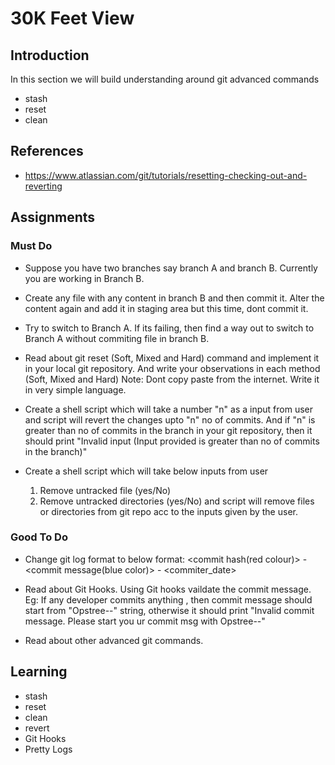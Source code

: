 # 30K Feet View

## Introduction
In this section we will build understanding around git advanced commands
* stash
* reset
* clean


## References
* https://www.atlassian.com/git/tutorials/resetting-checking-out-and-reverting

## Assignments
### Must Do
 
* Suppose you have two branches say branch A and branch B. Currently you are working in Branch B.
* Create any file with any content in branch B and then commit it. Alter the content again and add it in staging area but this time, dont commit it.
* Try to switch to Branch A. If its failing, then find a way out to switch to Branch A without commiting file in branch B.

* Read about git reset (Soft, Mixed and Hard) command and implement it in your local git repository. And write your observations in each method (Soft, Mixed and Hard) Note: Dont copy paste from the internet. Write it in very simple language.

* Create a shell script which will take a number "n" as a input from user and script will revert the changes upto "n" no of commits. And if "n" is greater than no of commits in the branch in your git repository, then it should print "Invalid input (Input provided is greater than no of commits in the branch)" 

* Create a shell script which will take below inputs from user
  1. Remove untracked file (yes/No)
  2. Remove untracked directories (yes/No)
  and script will remove files or directories from git repo acc to the inputs given by the user.



### Good To Do

* Change git log format to below format:
  <commit hash(red colour)> - <commit message(blue color)> - <commiter_date> 

* Read about Git Hooks.
  Using Git hooks vaildate the commit message. Eg: If any developer commits anything , then commit message should start from "Opstree--" string, otherwise it should print "Invalid commit message. Please start you ur commit msg with Opstree--" 

* Read about other advanced git commands.


## Learning

* stash
* reset
* clean
* revert
* Git Hooks
* Pretty Logs

